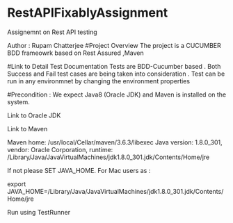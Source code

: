 # RestAPIFixablyAssignment

Assignemnt on Rest API testing

Author : Rupam Chatterjee
#Project Overview
The project is a CUCUMBER BDD frameowrk based on Rest Assured ,Maven

#Link to Detail Test Documentation
Tests are BDD-Cucumber based . Both Success and Fail test cases are being taken into consideration . Test can be run in any environmnet by changing the environment properties

#Precondition : We expect Java8 (Oracle JDK) and Maven is installed on the system.

Link to Oracle JDK

Link to Maven

Maven home: /usr/local/Cellar/maven/3.6.3/libexec Java version: 1.8.0_301, vendor: Oracle Corporation, runtime: /Library/Java/JavaVirtualMachines/jdk1.8.0_301.jdk/Contents/Home/jre

If not please SET JAVA_HOME. For Mac users as :

export JAVA_HOME=/Library/Java/JavaVirtualMachines/jdk1.8.0_301.jdk/Contents/Home/jre

Run using TestRunner
